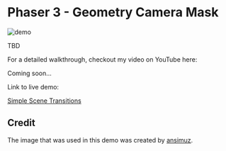 # Phaser 3 - Geometry Camera Mask

![demo](docs/example.gif)

TBD

For a detailed walkthrough, checkout my video on YouTube here:

Coming soon...

Link to live demo:

[Simple Scene Transitions](https://devshareacademy.github.io/code-examples-from-my-video-content/phaser-3/simple-scene-transitions/index.html)

## Credit

The image that was used in this demo was created by [ansimuz](https://ansimuz.itch.io/sunnyland-forest-of-illusion).
